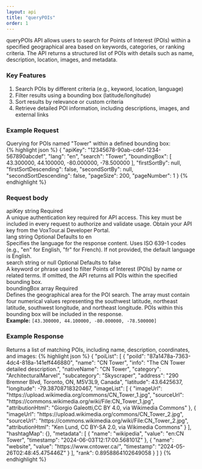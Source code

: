 ```yaml
---
layout: api
title: "queryPOIs"
order: 1
---
```


<div>queryPOIs API allows users to search for Points of Interest (POIs) within a specified geographical area based on keywords, categories, or ranking criteria. The API returns a structured list of POIs with details such as name, description, location, images, and metadata.</div>
<h3>Key Features</h3>
<ol>
<li>Search POIs by different criteria (e.g., keyword, location, language)</li>
<li>Filter results using a bounding box (latitude/longitude)</li>
<li>Sort results by relevance or custom criteria</li>
<li>Retrieve detailed POI information, including descriptions, images, and external links</li>
</ol>
<h3>Example Request</h3>
<div>Querying for POIs named "Tower" within a defined bounding box:</div>
{% highlight json %}
{
   "apiKey": "12345678-90ab-cdef-1234-567890abcdef",
   "lang": "en",
   "search": "Tower",
   "boundingBox": [
       43.300000,
       44.100000,
       -80.000000,
       -78.500000
   ],
   "firstSortBy": null,
   "firstSortDescending": false,
   "secondSortBy": null,
   "secondSortDescending": false,
   "pageSize": 200,
   "pageNumber": 1
}
{% endhighlight %}
<h3>Request body</h3>
<div class="request-vars">
    <span class="request-var-name">apiKey</span> 
    <span class="request-var-type">string</span> 
    <span class="request-var-required">Required</span>
</div>
<div class="request-vars-description">A unique authentication key required for API access. This key must be included in every request to authorize and validate usage. Obtain your API key from the VoxTour.ai Developer Portal.</div>
<div class="request-vars">
    <span class="request-var-name">lang</span> 
    <span class="request-var-type">string</span> 
    <span class="request-var-optional">Optional</span>
    <span class="request-var-defaults">Defaults to en</span>
</div>
<div class="request-vars-description">
    Specifies the language for the response content. Uses ISO 639-1 codes (e.g., "en" for English, "fr" for French). If not provided, the default language is English.
</div>
<div class="request-vars">
    <span class="request-var-name">search</span> 
    <span class="request-var-type">string or null</span> 
    <span class="request-var-optional">Optional</span>
    <span class="request-var-defaults">Defaults to false</span>
</div>
<div class="request-vars-description">
    A keyword or phrase used to filter Points of Interest (POIs) by name or related terms. If omitted, the API returns all POIs within the specified bounding box.
</div>
<div class="request-vars">
    <span class="request-var-name">boundingBox</span> 
    <span class="request-var-type">array</span> 
    <span class="request-var-required">Required</span>
</div>
<div class="request-vars-description">
    Defines the geographical area for the POI search. The array must contain four numerical values representing the southwest latitude, northeast latitude, southwest longitude, and northeast longitude. POIs within this bounding box will be included in the response.
    <br><strong>Example:</strong> <code>[43.300000, 44.100000, -80.000000, -78.500000]</code>
</div>

<h3>Example Response</h3>
Returns a list of matching POIs, including name, description, coordinates, and images:
{% highlight json %}
{
    "poiList": [
    {
    "poiId": "87a1478a-7363-4dc4-818a-141eff446880",
    "name": "CN Tower",
    "info": "The CN Tower detailed description.",
    "nativeName": "CN Tower",
    "category": "ArchitecturalMarvel",
    "subcategory": "Skyscraper",
    "address": "290 Bremner Blvd, Toronto, ON, M5V3L9, Canada",
    "latitude": 43.6425637,
    "longitude": -79.38708718320467,
    "imageList": [
        {
            "imageUrl": "https://upload.wikimedia.org/commons/CN_Tower_1.jpg",
            "sourceUrl": "https://commons.wikimedia.org/wiki/File:CN_Tower_1.jpg",
            "attributionHtml": "Giorgio Galeotti,CC BY 4.0, via Wikimedia Commons"
        },
        {
            "imageUrl": "https://upload.wikimedia.org/commons/CN_Tower_2.jpg",
            "sourceUrl": "https://commons.wikimedia.org/wiki/File:CN_Tower_2.jpg",
            "attributionHtml": "Ken Lund, CC BY-SA 2.0, via Wikimedia Commons"
        }
    ],
    "hashtagMap": {},
    "metadata": [
        {
        "name": "wikipedia",
        "value": "en:CN Tower",
        "timestamp": "2024-06-03T12:17:00.568101Z"
        },
        {
        "name": "website",
        "value": "https://www.cntower.ca/",
        "timestamp": "2024-05-26T02:48:45.475446Z"
        }
        ],
        "rank": 0.8958864102649058
        }
    ]
}
{% endhighlight %}